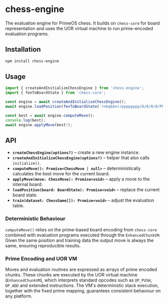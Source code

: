 # chess-engine

The evaluation engine for PrimeOS chess. It builds on `chess-core` for board representation and uses the UOR virtual machine to run prime-encoded evaluation programs.

## Installation

```bash
npm install chess-engine
```

## Usage

```typescript
import { createAndInitializeChessEngine } from 'chess-engine';
import { fenToBoardState } from 'chess-core';

const engine = await createAndInitializeChessEngine();
await engine.loadPosition(fenToBoardState('rnbqkbnr/pppppppp/8/8/8/8/PPPPPPPP/RNBQKBNR w KQkq - 0 1'));

const best = await engine.computeMove();
console.log(best);
await engine.applyMove(best!);
```

## API

- **`createChessEngine(options?)`** – create a new engine instance.
- **`createAndInitializeChessEngine(options?)`** – helper that also calls `initialize()`.
- **`computeMove(): Promise<ChessMove | null>`** – deterministically calculates the best move for the current board.
- **`applyMove(move: ChessMove): Promise<void>`** – apply a move to the internal board.
- **`loadPosition(board: BoardState): Promise<void>`** – replace the current board state.
- **`train(dataset: ChessGame[]): Promise<void>`** – adjust the evaluation table.

### Deterministic Behaviour

`computeMove()` relies on the prime-based board encoding from `chess-core` combined with evaluation programs executed through the `EnhancedChunkVM`. Given the same position and training data the output move is always the same, ensuring reproducible results.

### Prime Encoding and UOR VM

Moves and evaluation routines are expressed as arrays of prime encoded chunks. These chunks are executed by the UOR virtual machine (`EnhancedChunkVM`), which interprets standard opcodes such as `OP_PUSH`, `OP_ADD` and extended instructions. The VM's deterministic stack execution, together with the fixed prime mapping, guarantees consistent behaviour on any platform.

